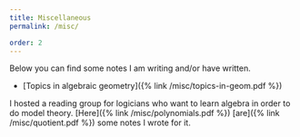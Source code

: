 ```yaml
---
title: Miscellaneous
permalink: /misc/

order: 2
---
```


Below you can find some notes I am writing and/or have written.

- [Topics in algebraic geometry]({% link /misc/topics-in-geom.pdf %})

I hosted a reading group for logicians who want to learn algebra in order to do
model theory. [Here]({% link /misc/polynomials.pdf %})
[are]({% link /misc/quotient.pdf %}) some notes I wrote for it.